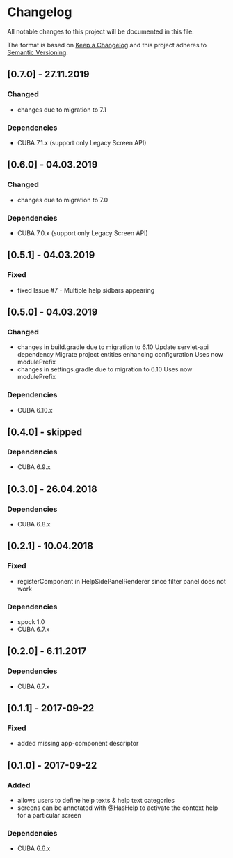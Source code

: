 # Changelog
All notable changes to this project will be documented in this file.

The format is based on [Keep a Changelog](http://keepachangelog.com/en/1.0.0/)
and this project adheres to [Semantic Versioning](http://semver.org/spec/v2.0.0.html).

## [0.7.0] - 27.11.2019

### Changed
- changes due to migration to 7.1

### Dependencies
- CUBA 7.1.x (support only Legacy Screen API)

## [0.6.0] - 04.03.2019

### Changed
- changes due to migration to 7.0

### Dependencies
- CUBA 7.0.x (support only Legacy Screen API)

## [0.5.1] - 04.03.2019

### Fixed
- fixed Issue #7 - Multiple help sidbars appearing

## [0.5.0] - 04.03.2019

### Changed
- changes in build.gradle due to migration to 6.10
  Update servlet-api dependency
  Migrate project entities enhancing configuration
  Uses now modulePrefix
- changes in settings.gradle due to migration to 6.10
  Uses now modulePrefix

### Dependencies
- CUBA 6.10.x

## [0.4.0] - skipped

### Dependencies
- CUBA 6.9.x

## [0.3.0] - 26.04.2018

### Dependencies
- CUBA 6.8.x

## [0.2.1] - 10.04.2018

### Fixed
- registerComponent in HelpSidePanelRenderer since filter panel does not work

### Dependencies
- spock 1.0
- CUBA 6.7.x

## [0.2.0] - 6.11.2017

### Dependencies
- CUBA 6.7.x

## [0.1.1] - 2017-09-22

### Fixed
- added missing app-component descriptor

## [0.1.0] - 2017-09-22

### Added
- allows users to define help texts & help text categories
- screens can be annotated with @HasHelp to activate the context help for a particular screen


### Dependencies
- CUBA 6.6.x
